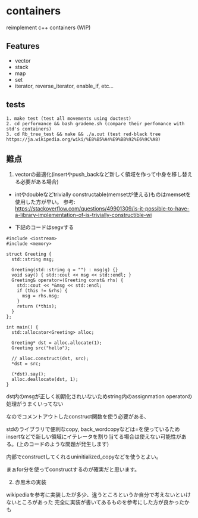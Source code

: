 # containers
reimplement c++ containers (WIP)

## Features
* vector
* stack
* map
* set
* iterator, reverse_iterator, enable_if, etc...

## tests
```
1. make test (test all movements using doctest)
2. cd performance && bash grademe.sh (compare their perfomance with std's containers)
3. cd Rb_tree_test && make && ./a.out (test red-black tree https://ja.wikipedia.org/wiki/%E8%B5%A4%E9%BB%92%E6%9C%A8)
```

## 難点
1. vectorの最適化(insertやpush_backなど新しく領域を作って中身を移し替える必要がある場合)

* intやdoubleなどtrivially constructable(memsetが使える)ものはmemsetを使用した方が早い。
参考: https://stackoverflow.com/questions/49901309/is-it-possible-to-have-a-library-implementation-of-is-trivially-constructible-wi

* 下記のコードはsegvする
```
#include <iostream>
#include <memory>

struct Greeting {
  std::string msg;

  Greeting(std::string g = "") : msg(g) {}
  void say() { std::cout << msg << std::endl; }
  Greeting& operator=(Greeting const& rhs) {
    std::cout << *&msg << std::endl;
    if (this != &rhs) {
      msg = rhs.msg;
    }
    return (*this);
  }
};

int main() {
  std::allocator<Greeting> alloc;

  Greeting* dst = alloc.allocate(1);
  Greeting src("hello");

  // alloc.construct(dst, src);
  *dst = src;

  (*dst).say();
  alloc.deallocate(dst, 1);
}
```

dst内のmsgが正しく初期化されいないためstring内のassignmation operatorの処理がうまくいってない

なのでコメントアウトしたconstruct関数を使う必要がある、

stdのライブラリで便利なcopy, back_wordcopyなどは=を使っているためinsertなどで新しい領域にイテレータを割り当てる場合は使えない可能性がある。(上のコードのような問題が発生します)

内部でconstructしてくれるuninitialized_copyなどを使うとよい。

まぁfor分を使ってconstructするのが確実だと思います。

2. 赤黒木の実装

wikipediaを参考に実装したが多少、違うところというか自分で考えないといけないところがあった
完全に実装が書いてあるものを参考にした方が良かったかも
